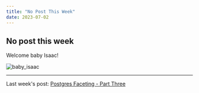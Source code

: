 ```yaml
---
title: "No Post This Week"
date: 2023-07-02
---
```


## No post this week

Welcome baby Isaac!

![baby_isaac](/blog/docs/assets/2023-07-02/baby-isaac.jpeg)

<hr>

Last week's post: [Postgres Faceting - Part Three](https://edbrown23.github.io/blog/2023/06/18/postgres-faceting-part-three)
